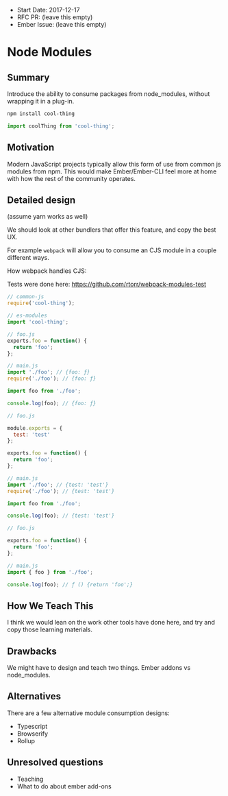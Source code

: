 * Start Date: 2017-12-17
* RFC PR: (leave this empty)
* Ember Issue: (leave this empty)

# Node Modules

## Summary

Introduce the ability to consume packages from node_modules, without wrapping it in a plug-in.

```bash
npm install cool-thing
```

```javascript
import coolThing from 'cool-thing';
```

## Motivation

Modern JavaScript projects typically allow this form of use from common js modules from npm. This would make Ember/Ember-CLI feel more at home with how the rest of the community operates.

## Detailed design

(assume yarn works as well)

We should look at other bundlers that offer this feature, and copy the best UX.

For example `webpack` will allow you to consume an CJS module in a couple different ways.

How webpack handles CJS:

Tests were done here: https://github.com/rtorr/webpack-modules-test

```javascript
// common-js
require('cool-thing');

// es-modules
import 'cool-thing';
```

```javascript
// foo.js
exports.foo = function() {
  return 'foo';
};

// main.js
import './foo'; // {foo: ƒ}
require('./foo'); // {foo: ƒ}

import foo from './foo';

console.log(foo); // {foo: ƒ}
```

```javascript
// foo.js

module.exports = {
  test: 'test'
};

exports.foo = function() {
  return 'foo';
};

// main.js
import './foo'; // {test: 'test'}
require('./foo'); // {test: 'test'}

import foo from './foo';

console.log(foo); // {test: 'test'}
```

```javascript
// foo.js

exports.foo = function() {
  return 'foo';
};

// main.js
import { foo } from './foo';

console.log(foo); // ƒ () {return 'foo';}
```

## How We Teach This

I think we would lean on the work other tools have done here, and try and copy those learning materials.

## Drawbacks

We might have to design and teach two things. Ember addons vs node_modules.

## Alternatives

There are a few alternative module consumption designs:

* Typescript
* Browserify
* Rollup

## Unresolved questions

* Teaching
* What to do about ember add-ons
